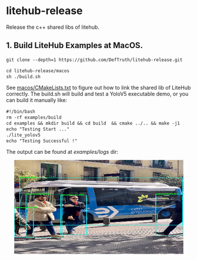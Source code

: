 # litehub-release
Release the c++ shared libs of litehub.

## 1. Build LiteHub Examples at MacOS. 
```shell
git clone --depth=1 https://github.com/DefTruth/litehub-release.git
```
```shell
cd litehub-release/macos 
sh ./build.sh
```  
See [macos/CMakeLists.txt](macos/CMakeLists.txt) to figure out how to link the shared lib of LiteHub correctly. The build.sh will build and test a YoloV5 executable demo, or you can build it manually like:  
```shell
#!/bin/bash
rm -rf examples/build
cd examples && mkdir build && cd build  && cmake ../.. && make -j1
echo "Testing Start ..."
./lite_yolov5
echo "Testing Successful !"
```  
The output can be found at *examples/logs* dir:   
<div align='center'>
  <img src='macos/examples/logs/test_lite_yolov5_1.jpg' height="256px"  width="460px">
</div>  